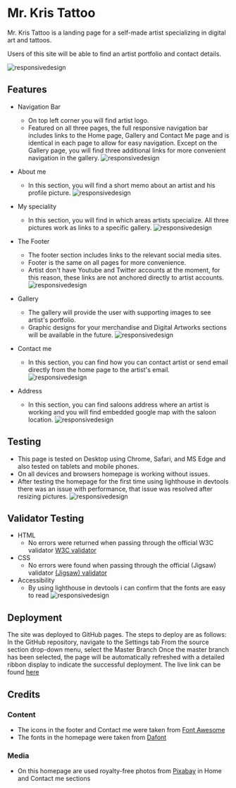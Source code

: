# Mr. Kris Tattoo  

Mr. Kris Tattoo is a landing page for a self-made artist specializing in digital art and tattoos.  

Users of this site will be able to find an artist portfolio and contact details.  

![responsivedesign](assets/images/for%20readme%20file/responsive.JPG)

## Features

- Navigation Bar
  - On top left corner you will find artist logo.
  - Featured on all three pages, the full responsive navigation bar includes links to the Home page, Gallery and Contact Me page and is identical in each page to allow for easy navigation. Except on the Gallery page, you will find three additional links for more convenient navigation in the gallery. 
![responsivedesign](assets/images/for%20readme%20file/nav.JPG)

- About me
  - In this section, you will find a short memo about an artist and his profile picture.
![responsivedesign](assets/images/for%20readme%20file/about.JPG)

- My speciality
  - In this section, you will find in which areas artists specialize. All three pictures work as links to a specific gallery.
![responsivedesign](assets/images/for%20readme%20file/spec.JPG)

- The Footer
  - The footer section includes links to the relevant social media sites.
  - Footer is the same on all pages for more convenience.
  - Artist don't have Youtube and Twitter accounts at the moment, for this reason, these links are not anchored directly to artist accounts.
![responsivedesign](assets/images/for%20readme%20file/soc.JPG)

- Gallery
  - The gallery will provide the user with supporting images to see artist's portfolio.
  - Graphic designs for your merchandise and Digital Artworks sections will be available in the future.
![responsivedesign](assets/images/for%20readme%20file/gal.JPG)

- Contact me
  - In this section, you can find how you can contact artist or send email directly from the home page to the artist's email.
![responsivedesign](assets/images/for%20readme%20file/contact.JPG)

- Address 
  - In this section, you can find saloons address where an artist is working and you will find embedded google map with the saloon location.
![responsivedesign](assets/images/for%20readme%20file/map.JPG)

## Testing

- This page is tested on Desktop using Chrome, Safari, and MS Edge and also tested on tablets and mobile phones.
- On all devices and browsers homepage is working without issues.
- After testing the homepage for the first time using lighthouse in devtools there was an issue with performance, that issue was resolved after resizing pictures.
![responsivedesign](assets/images/for%20readme%20file/befor.JPG)
## Validator Testing

- HTML
  - No errors were returned when passing through the official W3C validator <a href="https://validator.w3.org/nu/?doc=https%3A%2F%2Fkasparsmazurs.github.io%2Fmr_kris_tattoo%2Findex.html" target="_blank">W3C validator</a>
- CSS
  - No errors were found when passing through the official (Jigsaw) validator <a href="https://jigsaw.w3.org/css-validator/validator?uri=https%3A%2F%2Fkasparsmazurs.github.io%2Fmr_kris_tattoo%2Findex.html&profile=css3svg&usermedium=all&warning=1&vextwarning=&lang=en" target="_blank">(Jigsaw) validator</a>
- Accessibility
  - By using lighthouse in devtools i can confirm that the fonts are easy to read
![responsivedesign](assets/images/for%20readme%20file/after.JPG)

## Deployment

The site was deployed to GitHub pages. The steps to deploy are as follows:
In the GitHub repository, navigate to the Settings tab
From the source section drop-down menu, select the Master Branch
Once the master branch has been selected, the page will be automatically refreshed with a detailed ribbon display to indicate the successful deployment.
The live link can be found <a href="https://kasparsmazurs.github.io/mr_kris_tattoo/index.html" target="_blank">here</a>

## Credits

### Content

  - The icons in the footer and Contact me were taken from <a href="https://fontawesome.com/" target="_blank">Font Awesome</a> 
  - The fonts in the homepage were taken from <a href="https://www.dafont.com/mephisto.font" target="_blank">Dafont</a>

### Media

  - On this homepage are used royalty-free photos from <a href="https://pixabay.com/photos/" target="_blank">Pixabay</a> in Home and Contact me sections